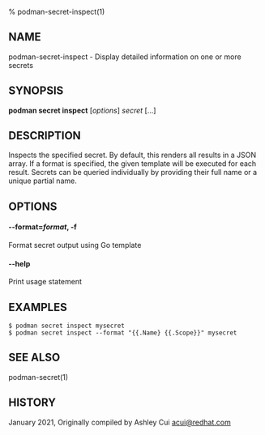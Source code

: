 % podman-secret-inspect(1)

## NAME
podman\-secret\-inspect - Display detailed information on one or more secrets

## SYNOPSIS
**podman secret inspect** [*options*] *secret* [...]

## DESCRIPTION

Inspects the specified secret.
By default, this renders all results in a JSON array. If a format is specified, the given template will be executed for each result.
Secrets can be queried individually by providing their full name or a unique partial name.


## OPTIONS

#### **--format**=*format*, **-f**

Format secret output using Go template

#### **--help**

Print usage statement


## EXAMPLES

```
$ podman secret inspect mysecret
$ podman secret inspect --format "{{.Name} {{.Scope}}" mysecret
```

## SEE ALSO
podman-secret(1)

## HISTORY
January 2021, Originally compiled by Ashley Cui <acui@redhat.com>